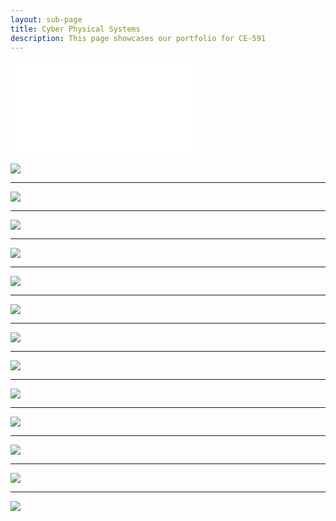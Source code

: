 ```yaml
---
layout: sub-page
title: Cyber Physical Systems
description: This page showcases our portfolio for CE-591
---
```


![](./Web-Page.pdf)

![](./1.png)

---

![](./2.jpg)

---

![](./3.jpg)

---

![](./4.jpg)

---

![](./5.jpg)

---

![](./6.jpg)

---

![](./7.jpg)

---

![](./8.jpg)

---

![](./9.jpg)

---

![](./10.jpg)

---

![](./11.jpg)

---

![](./12.png)

---

![](./13.png)
